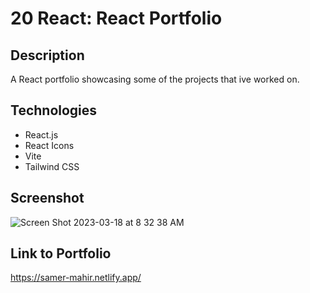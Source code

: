 # 20 React: React Portfolio

## Description

A React portfolio showcasing some of the projects that ive worked on.

## Technologies

* React.js
* React Icons
* Vite
* Tailwind CSS

## Screenshot

![Screen Shot 2023-03-18 at 8 32 38 AM](https://user-images.githubusercontent.com/113157987/226119162-68c2ee7f-ab68-4caf-bc5c-4fd5ae839b55.png)


## Link to Portfolio

https://samer-mahir.netlify.app/

